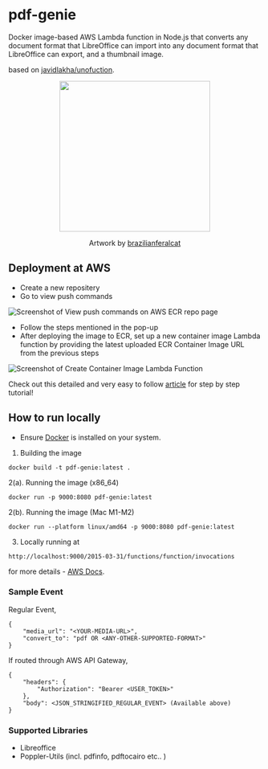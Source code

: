 # pdf-genie

Docker image-based AWS Lambda function in Node.js that converts any document format that LibreOffice can import into any document format that LibreOffice can export, and a thumbnail image.

based on [javidlakha/unofuction](https://github.com/javidlakha/unofunction).

<div style="text-align:center;">
    <img src="https://images-wixmp-ed30a86b8c4ca887773594c2.wixmp.com/f/40338822-69bc-4fb6-9bc4-b87553f4542d/df9hyf9-d9fb64e1-5c58-46b8-94db-baed525ea10a.jpg/v1/fill/w_1280,h_1111,q_75,strp/30th_anniversary_of_aladdin_by_brazilianferalcat_df9hyf9-fullview.jpg?token=eyJ0eXAiOiJKV1QiLCJhbGciOiJIUzI1NiJ9.eyJzdWIiOiJ1cm46YXBwOjdlMGQxODg5ODIyNjQzNzNhNWYwZDQxNWVhMGQyNmUwIiwiaXNzIjoidXJuOmFwcDo3ZTBkMTg4OTgyMjY0MzczYTVmMGQ0MTVlYTBkMjZlMCIsIm9iaiI6W1t7ImhlaWdodCI6Ijw9MTExMSIsInBhdGgiOiJcL2ZcLzQwMzM4ODIyLTY5YmMtNGZiNi05YmM0LWI4NzU1M2Y0NTQyZFwvZGY5aHlmOS1kOWZiNjRlMS01YzU4LTQ2YjgtOTRkYi1iYWVkNTI1ZWExMGEuanBnIiwid2lkdGgiOiI8PTEyODAifV1dLCJhdWQiOlsidXJuOnNlcnZpY2U6aW1hZ2Uub3BlcmF0aW9ucyJdfQ.Y5156TNDx3ceVL7YAIOpQCcTVpMp2KQsS1jcDYwFtsE" width="300" height="auto" />
    <p>Artwork by <a href="https://www.deviantart.com/brazilianferalcat/art/30th-Anniversary-of-Aladdin-922946949">brazilianferalcat</a></p>
</div>


## Deployment at AWS
* Create a new repositery
* Go to view push commands

![Screenshot of View push commands on AWS ECR repo page](https://awsstage-test.s3.amazonaws.com/100001/1aef983a-2a5c-4061-902e-db8cba301d2e.png "View push commands")

* Follow the steps mentioned in the pop-up
* After deploying the image to ECR, set up a new container image Lambda function by providing the latest uploaded ECR Container Image URL from the previous steps

![Screenshot of Create Container Image Lambda Function](https://awsstage-test.s3.amazonaws.com/100001/0efd282c-4605-4475-ae1c-a8a609bd0cd3.png "Create container image lambda function")

Check out this detailed and very easy to follow [article](https://www.freecodecamp.org/news/build-and-push-docker-images-to-aws-ecr/) for step by step tutorial!

## How to run locally
* Ensure [Docker](https://www.docker.com/) is installed on your system.

1. Building the image
```
docker build -t pdf-genie:latest .
```

2(a). Running the image (x86_64)
```
docker run -p 9000:8080 pdf-genie:latest
```

2(b). Running the image (Mac M1-M2)
```
docker run --platform linux/amd64 -p 9000:8080 pdf-genie:latest
```

3. Locally running at
```
http://localhost:9000/2015-03-31/functions/function/invocations
```

for more details - [AWS Docs](https://docs.aws.amazon.com/lambda/latest/dg/images-test.html).

### Sample Event
Regular Event,
```
{
    "media_url": "<YOUR-MEDIA-URL>",
    "convert_to": "pdf OR <ANY-OTHER-SUPPORTED-FORMAT>"
}
```

If routed through AWS API Gateway,
```
{
    "headers": {
        "Authorization": "Bearer <USER_TOKEN>"
    },
    "body": <JSON_STRINGIFIED_REGULAR_EVENT> (Available above)
}
```

### Supported Libraries
* Libreoffice
* Poppler-Utils (incl. pdfinfo, pdftocairo etc.. )
